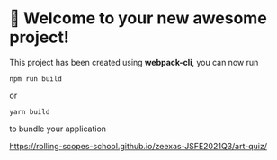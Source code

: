 # 🚀 Welcome to your new awesome project!

This project has been created using **webpack-cli**, you can now run

```
npm run build
```

or

```
yarn build
```

to bundle your application

https://rolling-scopes-school.github.io/zeexas-JSFE2021Q3/art-quiz/
